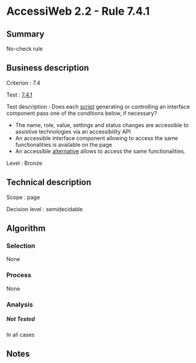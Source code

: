 # AccessiWeb 2.2 - Rule 7.4.1

## Summary

No-check rule

## Business description

Criterion : 7.4

Test :
[7.4.1](http://www.accessiweb.org/index.php/accessiweb-22-english-version.html#test-7-4-1)

Test description : Does each [script](http://www.accessiweb.org/index.php/glossary-76.html#mScript) generating or controlling an interface component pass one of the conditions below, if necessary?

-   The name, role, value, settings and status changes are accessible to
    assistive technologies via an accessibility API
-   An accessible interface component allowing to access the same
    functionalities is available on the page
-   An accessible [alternative](http://www.accessiweb.org/index.php/glossary-76.html#mAltScript) allows to access the same functionalities.

Level : Bronze

## Technical description

Scope : page

Decision level :
semidecidable

## Algorithm

### Selection

None

### Process

None

### Analysis

##### Not Tested

In all cases

## Notes


